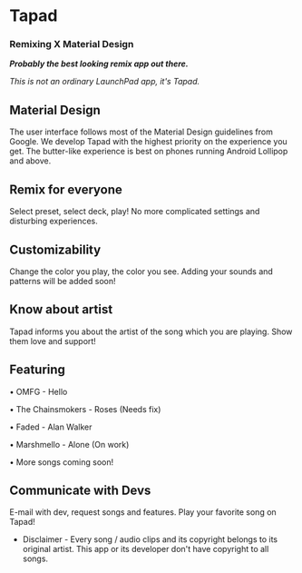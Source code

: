 # Tapad
### Remixing X Material Design

***Probably the best looking remix app out there.***

*This is not an ordinary LaunchPad app, it's Tapad.*

## Material Design

The user interface follows most of the Material Design guidelines from Google. We develop Tapad with the highest priority on the experience you get. The butter-like experience is best on phones running Android Lollipop and above.

## Remix for everyone

Select preset, select deck, play! No more complicated settings and disturbing experiences.

## Customizability

Change the color you play, the color you see. Adding your sounds and patterns will be added soon!

## Know about artist

Tapad informs you about the artist of the song which you are playing. Show them love and support!

## Featuring

• OMFG - Hello

• The Chainsmokers - Roses (Needs fix)

• Faded - Alan Walker

• Marshmello - Alone (On work)

• More songs coming soon!

## Communicate with Devs

E-mail with dev, request songs and features. Play your favorite song on Tapad!

* Disclaimer - Every song / audio clips and its copyright belongs to its original artist. This app or its developer don't have copyright to all songs.
